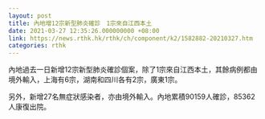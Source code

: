 ```yaml
---
layout: post
title: 內地增12宗新型肺炎確診　1宗來自江西本土
date: 2021-03-27 12:35:26.000000000 +08:00
link: https://news.rthk.hk/rthk/ch/component/k2/1582882-20210327.htm
categories: rthk
---
```


內地過去一日新增12宗新型肺炎確診個案，除了1宗來自江西本土，其餘病例都由境外輸入，上海有6宗，湖南和四川各有2宗，廣東1宗。

另外，新增27名無症狀感染者，亦由境外輸入。內地累積90159人確診，85362人康復出院。
